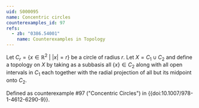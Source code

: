 ```yaml
---
uid: S000095
name: Concentric circles
counterexamples_id: 97
refs:
  - zb: "0386.54001"
    name: Counterexamples in Topology
---
```

Let $C_r = \{x \in \mathbb{R}^2\ |\ |x|=r\}$ be a circle of radius $r$. Let $X = C_1 \cup C_2$ and define a topology on $X$ by taking as a subbasis all $\{x\} \in C_2$ along with all open intervals in $C_1$ each together with the radial projection of all but its midpoint onto $C_2$.

Defined as counterexample #97 ("Concentric Circles")
in {{doi:10.1007/978-1-4612-6290-9}}.
